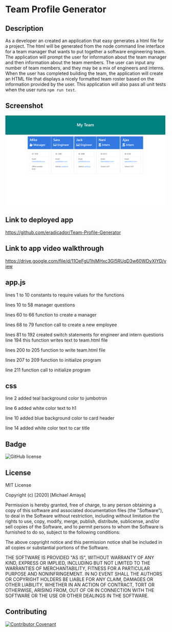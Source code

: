# Team Profile Generator

## Description
As a developer an created an application that easy generates a html file for a project. The html will be generated from the node command line interface for a team manager that wants to put together a software engineering team. The application will prompt the user for information about the team manager and then information about the team members. The user can input any number of team members, and they may be a mix of engineers and interns. When the user has completed building the team, the application will create an HTML file that displays a nicely formatted team roster based on the information provided by the user. 
This application will also pass all unit tests when the user runs `npm run test`.

## Screenshot 
<img src ="screenshot.png" width="500">

## Link to deployed app
https://github.com/eradicador/Team-Profile-Generator

## Link to app video walkthrough
https://drive.google.com/file/d/11OeFgU1hjMHxc3Gl5RUqD3w60WDyXIYD/view

## app.js
lines 1 to 10 constants to require values for the functions

lines 10 to 58 manager questions

lines 60 to 66 function to create a manager

lines 68 to 79 function call to create a new employee

lines 81 to 192 created switch statements for engineer and intern questions
line 194 this function writes text to team.html file

lines 200 to 205 function to write team.html file

lines 207 to 209 function to initialize program

line 211 function call to initialize program

## css
line 2 added teal background color to jumbotron

line 6 added white color text to h1 

line 10 added blue background color to card header 

line 14 added white color text to car title 

## Badge
![GitHub license](https://img.shields.io/badge/license-MIT-brightgreen)

## License

MIT License

Copyright (c) [2020] [Michael Amaya]

Permission is hereby granted, free of charge, to any person obtaining a copy
of this software and associated documentation files (the "Software"), to deal
in the Software without restriction, including without limitation the rights
to use, copy, modify, merge, publish, distribute, sublicense, and/or sell
copies of the Software, and to permit persons to whom the Software is
furnished to do so, subject to the following conditions:

The above copyright notice and this permission notice shall be included in all
copies or substantial portions of the Software.

THE SOFTWARE IS PROVIDED "AS IS", WITHOUT WARRANTY OF ANY KIND, EXPRESS OR
IMPLIED, INCLUDING BUT NOT LIMITED TO THE WARRANTIES OF MERCHANTABILITY,
FITNESS FOR A PARTICULAR PURPOSE AND NONINFRINGEMENT. IN NO EVENT SHALL THE
AUTHORS OR COPYRIGHT HOLDERS BE LIABLE FOR ANY CLAIM, DAMAGES OR OTHER
LIABILITY, WHETHER IN AN ACTION OF CONTRACT, TORT OR OTHERWISE, ARISING FROM,
OUT OF OR IN CONNECTION WITH THE SOFTWARE OR THE USE OR OTHER DEALINGS IN THE
SOFTWARE.

## Contributing
[![Contributor Covenant](https://img.shields.io/badge/Contributor%20Covenant-v2.0%20adopted-ff69b4.svg)](code_of_conduct.md)